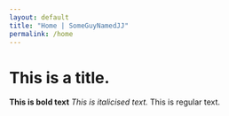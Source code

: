 ```yaml
---
layout: default
title: "Home | SomeGuyNamedJJ"
permalink: /home
---
```

# This is a title.
**This is bold text**
_This is italicised text._
This is regular text.
